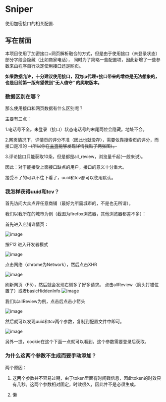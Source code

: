 # Sniper

使用加密接口的相关配置.

## 写在前面

本项目使用了加密接口+网页解析融合的方式，但是由于使用接口（未登录状态）部分字段会隐藏（比如商家电话），
同时为了简略一些配置项，因此新增了一些参数来由程序自行决定使用接口还是网页。

**如果数据允许，十分建议使用接口，因为ip代理+接口带来的增益是无法想象的，也是目前第一版有望做到“无人值守”
的爬取版本。**

### 数据区别在哪？

那么使用接口和网页数据有什么区别呢？

主要有三点：

1.电话号不全。未登录（接口）状态电话号的末尾两位会隐藏。地址不会。

2.网页情况下，详情页的评分不准（因此也就没存），需要依靠搜索页的评分，而接口是准的 
~~（所以你在[主页](https://github.com/Sniper970119/dianping_spider#%E5%95%86%E5%AE%B6%E8%AF%A6%E6%83%85%E9%A1%B5%E5%B1%95%E7%A4%BA )能够发现详情我贴了两张图）。~~

3.评论接口只能获取10条，但是都是all_review，浏览量千起(一般来说)。

因此：对于能接受上面接口缺点的用户，接口的意义十分重大。

接受不了的可以不往下看了，uuid和tcv都可以使用默认。

### 我怎样获得uuid和tcv？

首先访问大众点评任意商铺（最好为所需城市的，不是也无所谓）。

我们以我所在的城市为例（截图为firefox浏览器，其他浏览器都差不多）：

首先进入店铺详情页：

![image](../imgs/show1.jpg)

按F12 进入开发者模式

![image](../imgs/show2.jpg)

点击网络（chrome为Network），然后点击XHR

![image](../imgs/show3.jpg)

刷新网页（F5），然后就会发现右侧多了好多请求。
点击allReview（箭头打错位置了）或者basicHiddenInfo
![image](../imgs/show4.jpg)

我们以allReview为例，点击后点击小箭头

![image](../imgs/show5.jpg)

然后就可以发现uuid和tcv两个参数，复制到配置文件中即可。

![image](../imgs/show6.jpg)

另外一提，cookie在这个下面一点就可以看到，这个参数需要登录后获取。

### 为什么这两个参数不生成而要手动添加？

两个原因：

1. 这两个参数并不容易过期，由于token里面有时间戳信息，因此token的时效只有几秒。这两个参数相对固定，时效很久，因此并不是必须生成。

2. 懒
